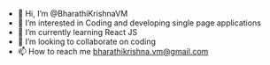 - 👋 Hi, I’m @BharathiKrishnaVM
- 👀 I’m interested in Coding and developing single page applications
- 🌱 I’m currently learning React JS
- 💞️ I’m looking to collaborate on coding
- 📫 How to reach me bharathikrishna.vm@gmail.com

<!---
BharathiKrishnaVM/BharathiKrishnaVM is a ✨ special ✨ repository because its `README.md` (this file) appears on your GitHub profile.
You can click the Preview link to take a look at your changes.
--->
